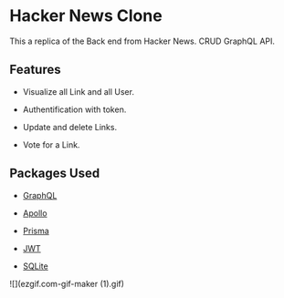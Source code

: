 # Hacker News Clone

This a replica of the Back end from Hacker News. CRUD GraphQL API.

## Features

- Visualize all Link and all User.

- Authentification with token.

- Update and delete Links.

- Vote for a Link.

## Packages Used

- [GraphQL](https://graphql.org/)

- [Apollo](https://www.apollographql.com/)

- [Prisma](https://www.prisma.io/)

- [JWT](https://jwt.io/)

- [SQLite](https://www.sqlite.org/index.html)

![](ezgif.com-gif-maker (1).gif)

